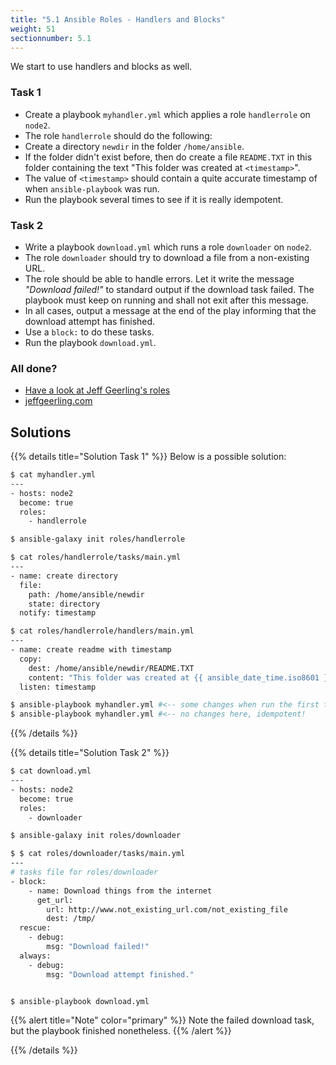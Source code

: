 ```yaml
---
title: "5.1 Ansible Roles - Handlers and Blocks"
weight: 51
sectionnumber: 5.1
---
```


We start to use handlers and blocks as well.

### Task 1

* Create a playbook `myhandler.yml` which applies a role `handlerrole` on `node2`.
* The role `handlerrole` should do the following:
* Create a directory `newdir` in the folder `/home/ansible`.
* If the folder didn't exist before, then do create a file `README.TXT` in this folder containing the text "This folder was created at `<timestamp>`".
* The value of `<timestamp>` should contain a quite accurate timestamp of when `ansible-playbook` was run.
* Run the playbook several times to see if it is really idempotent.

### Task 2

* Write a playbook `download.yml` which runs a role `downloader` on `node2`.
* The role `downloader` should try to download a file from a non-existing URL.
* The role should be able to handle errors. Let it write the message _"Download failed!"_ to standard output if the download task failed. The playbook must keep on running and shall not exit after this message.
* In all cases, output a message at the end of the play informing that the download attempt has finished.
* Use a `block:` to do these tasks.
* Run the playbook `download.yml`.

### All done?

* [Have a look at Jeff Geerling's roles](https://www.jeffgeerling.com/)
* [jeffgeerling.com](https://www.jeffgeerling.com/)


## Solutions

{{% details title="Solution Task 1" %}}
Below is a possible solution:

```bash
$ cat myhandler.yml
---
- hosts: node2
  become: true
  roles:
    - handlerrole

$ ansible-galaxy init roles/handlerrole

$ cat roles/handlerrole/tasks/main.yml
---
- name: create directory
  file:
    path: /home/ansible/newdir
    state: directory
  notify: timestamp

$ cat roles/handlerrole/handlers/main.yml
---
- name: create readme with timestamp 
  copy:
    dest: /home/ansible/newdir/README.TXT
    content: "This folder was created at {{ ansible_date_time.iso8601 }}"    
  listen: timestamp

$ ansible-playbook myhandler.yml #<-- some changes when run the first time
$ ansible-playbook myhandler.yml #<-- no changes here, idempotent!
```
{{% /details %}}

{{% details title="Solution Task 2" %}}

```bash
$ cat download.yml 
---
- hosts: node2
  become: true
  roles:
    - downloader

$ ansible-galaxy init roles/downloader

$ $ cat roles/downloader/tasks/main.yml 
---
# tasks file for roles/downloader
- block:
    - name: Download things from the internet
      get_url:
        url: http://www.not_existing_url.com/not_existing_file
        dest: /tmp/
  rescue:
    - debug:
        msg: "Download failed!"
  always:
    - debug:
        msg: "Download attempt finished."


$ ansible-playbook download.yml
```

{{% alert title="Note" color="primary" %}}
Note the failed download task, but the playbook finished nonetheless.
{{% /alert %}}

{{% /details %}}
